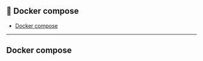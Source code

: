 🐳 Docker compose
---

<!-- START doctoc generated TOC please keep comment here to allow auto update -->
<!-- DON'T EDIT THIS SECTION, INSTEAD RE-RUN doctoc TO UPDATE -->


- [Docker compose](#docker-compose)

<!-- END doctoc generated TOC please keep comment here to allow auto update -->

---

## Docker compose